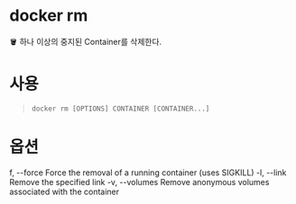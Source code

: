 # docker rm

<aside>
🪣 하나 이상의 중지된 Container를 삭제한다.

</aside>

# 사용

> `docker rm [OPTIONS] CONTAINER [CONTAINER...]`
> 

# 옵션

f, --force Force the removal of a running container (uses SIGKILL)
-l, --link Remove the specified link
-v, --volumes Remove anonymous volumes associated with the container